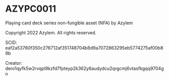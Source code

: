 # AZYPC0011
Playing card deck series non-fungible asset (NFA) by Azylem

Copyright 2022 Azylem. All rights reserved.

SCID: eaf2a53760f350c276712af351748704b8d9a7072863295eb5774275af00b89b

Creator: dero1qyfk5w2rvqpl9kzfd7fpteyp2k362y6audydcu2qrgcmj6vtasfkgqq9704gn

